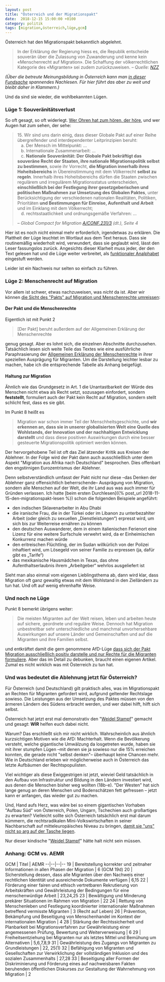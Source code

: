 ```yaml
---
layout: post
title: "Österreich und der Migrationspakt"
date:  2018-12-15 15:00:00 +0100
category: politik
tags: [migration,österreich,lüge,gcm]
---
```


Österreich hat den Migrationspakt bekanntlich abgelehnt.

> In der Erklärung der Regierung hiess es, die Republik entscheide souverän über die Zulassung von Zuwanderung und kenne kein «Menschenrecht auf Migration». Die Schaffung der völkerrechtlichen Kategorie des «Migranten» sei zudem zurückzuweisen. _– Quelle: [NZZ](https://www.nzz.ch/international/deutscher-bundestag-stimmt-fuer-uno-migrationspakt-andere-laender-haben-ihn-bereits-abgelehnt-ld.1438476)_

_(Über die betreute Meinungsbildung in Österreich kann man [in dieser Fundsache](https://www.nzz.ch/international/der-triumph-der-rechten-propagandisten-ld.1433346) spannendes Nachlesen. Für hier führt das aber zu weit und bleibt daher in Klammern.)_

Und da sind sie wieder, die wohlbekannten Lügen.

### Lüge 1: Souveränitätsverlust

So oft gesagt, so oft widerlegt. [Wer Ohren hat zum hören, der höre](https://youtu.be/SF8Ep1eZDQA?t=1504), und wer Augen hat zum sehen, der sehe:

> <span>15.</span> Wir sind uns darin einig, dass dieser Globale Pakt auf einer Reihe übergreifender und interdependenter Leitprinzipien beruht:<br>
> &nbsp;&nbsp;&nbsp;a. Der Mensch im Mittelpunkt: ...<br>
> &nbsp;&nbsp;&nbsp;b. Internationale Zusammenarbeit: ...<br>
> &nbsp;&nbsp;&nbsp;c. **Nationale Souveränität: Der Globale Pakt bekräftigt das souveräne Recht der Staaten, ihre nationale Migrationspolitik selbst zu bestimmen**, sowie ihr Vorrecht, **die Migration innerhalb ihres Hoheitsbereichs** in Übereinstimmung mit dem Völkerrecht **selbst zu regeln**. Innerhalb ihres Hoheitsbereichs dürfen die Staaten zwischen regulärem und irregulärem Migrationsstatus unterscheiden, **einschließlich bei der Festlegung ihrer gesetzgeberischen und politischen Maßnahmen zur Umsetzung des Globalen Paktes**, unter Berücksichtigung der verschiedenen nationalen Realitäten, Politiken, Prioritäten **und Bestimmungen für Einreise, Aufenthalt und Arbeit** und im Einklang mit dem Völkerrecht;<br>
> &nbsp;&nbsp;&nbsp;d. rechtsstaatlichkeit und ordnungsgemäße Verfahren: ...<br>
>
> _– Global Compact for Migration [A/CONF.231/3](http://www.un.org/depts/german/migration/A.CONF.231.3.pdf) (dt.), Seite 4_

Hier ist es noch nicht einmal mehr erforderlich, irgendetwas zu erklären. Die Plattheit der Lüge leuchtet im Wortlaut aus dem Text heraus. Dass sie routinemäßig wiederholt wird, verwundert, dass sie geglaubt wird, lässt den Leser fassungslos zurück. Angesichts dieser Klarheit muss jeder, der den Text gelesen hat und die Lüge weiter verbreitet, als [funktionaler Analphabet](https://www.alphabetisierung.de/fileadmin/files/Bilder/Bundesverband/Definitionen_FA.pdf) eingestuft werden.

Leider ist ein Nachweis nur selten so einfach zu führen.

### Lüge 2: Menschenrecht auf Migration

Vor allem ist schwer, etwas nachzuweisen, was _nicht_ da ist. Aber wir können [die Sicht des "Pakts" auf Migration und Menschenrechte umreissen](https://youtu.be/SF8Ep1eZDQA?t=1523):

#### Der Pakt und die Menschenrechte

Eigentlich ist mit Punkt 2

> [Der Pakt] beruht außerdem auf der Allgemeinen Erklärung der Menschenrechte

genug gesagt. Aber es lohnt sich, die einzelnen Abschnitte durchzusehen. Tatsächlich lesen sich weite Teile das Textes wie eine ausführliche Paraphrasierung der [Allgemeinen Erklärung der Menschenrechte](https://www.menschenrechtserklaerung.de/die-allgemeine-erklaerung-der-menschenrechte-3157/) in ihrer speziellen Ausprägung für Migranten. Um die Darstellung leichter lesbar zu machen, habe ich die entsprechende Tabelle als Anhang beigefügt.

#### Haltung zur Migration

Ähnlich wie das Grundgesetz in Art. 1 die Unantastbarkeit der Würde des Menschen nicht etwa als Recht setzt, sozusagen einfordert, sondern **feststellt**, formuliert auch der Pakt kein Recht auf Migration, sondern stellt schlicht fest, dass es sie gibt.

Im Punkt 8 heißt es

> Migration war schon immer Teil der Menschheitsgeschichte, und **wir erkennen an, dass sie in unserer globalisierten Welt eine Quelle des Wohlstands, der Innovation und der nachhaltigen Entwicklung darstellt** und dass diese positiven Auswirkungen durch eine besser gesteuerte Migrationspolitik optimiert werden können.

Der hervorgehobene Teil ist oft das Ziel ätzender Kritik aus Kreisen der Ablehner. In der Folge wird der Pakt dann auch ausschließlich unter dem Aspekt "Migration aus Afrika nach Deutschland" besprochen. Dies offenbart den engstirnigen Eurozentrismus der Ablehner.

Denn selbstverständlich umfasst der Pakt nicht nur diese –das Denken der Ablehner ganz offensichtlich beherrschende– Ausprägung von Migration, sondern alle Menschen auf der Welt, die ihr Land aus was auch immer für Gründen verlassen. Ich hatte [beim ersten Durchlesen]({% post_url 2018-11-15-den-migrationspakt-lesen %}) schon die folgenden Beispiele angeführt:
- den indischen Sklavenarbeiter in Abu Dhabi
- die iranische Frau, die in der Türkei oder im Libanon zu unterbezahlter Arbeit (oder gleich zu sexuellen „Dienstleistungen“) erpresst wird, um sich bis zur Weiterreise ernähren zu können
- den deutschen Auswanderer, dem in einem italienischen Ferienort eine Lizenz für eine weitere Surfschule verwehrt wird, da er Einheimischen Konkurrenz machen würde
- den eritreischen Flüchtling, der im Sudan willkürlich von der Polizei inhaftiert wird, um Lösegeld von seiner Familie zu erpressen (ja, dafür gibt es „Tarife“)
- das mexikanische Hausmädchen in Texas, das ohne Aufenthaltserlaubnis ihrem „Arbeitgeber“ wehrlos ausgeliefert ist

Sieht man also einmal vom eigenen Lieblingsthema ab, dann wird klar, dass Migration oft ganz gewaltig etwas mit dem Wohlstand in den Zielländern zu tun hat. Und oft auf wenig ehrenhafte Weise.

### Und noch ne Lüge

Punkt 8 bemerkt übrigens weiter:

> Die meisten Migranten auf der Welt reisen, leben und arbeiten heute auf sichere, geordnete und reguläre Weise. Dennoch hat Migration unbestreitbar sehr unterschiedliche und manchmal unvorhersehbare Auswirkungen auf unsere Länder und Gemeinschaften und auf die Migranten und ihre Familien selbst.

und entkräftet damit die gern genommene AfD-Lüge [dass sich der Pakt Migration ausschließlich positiv darstelle und nur Rechte für die Migranten formuliere](https://youtu.be/SF8Ep1eZDQA?t=1192). Aber das im Detail zu debunken, braucht einen eigenen Artikel. Zumal es nicht wirklich was mit Österreich zu tun hat.

### Und was bedeutet die Ablehnung jetzt für Österreich?

Für Österreich (und Deutschland) gilt praktisch alles, was im Migrationspakt an Rechten für Migranten gefordert wird, aufgrund geltender Rechtslage sowieso. Die Leistungen aus der Umsetzung des Paktes müssen von den ärmeren Ländern des Südens erbracht werden, und wer dabei hilft, hilft sich selbst.

Österreich hat jetzt erst mal demonstrativ den "[Weidel Stampf](https://youtu.be/Co95XLTPqTA?t=404)" gemacht und gesagt: **WIR** helfen euch dabei nicht.

Warum? Das erschließt sich mir nicht wirklich. Wahrscheinlich aus ähnlich kurzsichtigen Motiven wie die AfD: Machterhalt. Wenn die Bevölkerung versteht, welche gigantische Umwälzung da losgetreten wurde, haben sie mit ihrer stumpfen Lügen –mit denen sie ja sowieso nur die 15% erreichen konnten, die gerade nicht "selbst denken"– überhaupt keine Chancen mehr. Wie in Deutschland erleben wir möglicherweise auch in Österreich das letzte Aufbäumen der Rechtspopulisten.

Viel wichtiger als diese Ewiggestrigen ist jetzt, wieviel Geld tatsächlich in den Aufbau von Infrastruktur und Bildung in den Ländern investiert wird, aus denen die Menschen bisher weg wollten (18b-e). "Der Westen" hat sich lange genug an deren Menschen und Bodenschätzen fett gefressen – jetzt kann er anfangen, das wieder gut zu machen.

Und, Hand aufs Herz, was wäre bei so einem gigantischen Vorhaben "Aufbau Süd" von Österreich, Polen, Ungarn, Tschechien auch großartiges zu erwarten? Vielleicht sollte sich Österreich tatsächlich erst mal darum kümmern, die rechtsradikalen Mini-Volkswirtschaften in seiner Nachbarschaft auf mitteleuropäisches Niveau zu bringen, [damit sie "uns" nicht so arg auf der Tasche liegen](https://www.bpb.de/wissen/P16RQL,0,0,Top_5_Nettozahler_und_Nettoempf%E4nger_der_EU.html).

 Nur dieser kindische "[Weidel Stampf](https://www.kraftfuttermischwerk.de/blogg/alice-weidel-bockig-gifd/)" hätte halt nicht sein müssen.﻿


### Anhang: GCM vs. AEMR

GCM | Titel | AEMR
--|--|--|--
19 |  Bereitstellung korrekter und zeitnaher Informationen in allen Phasen der Migration | 6 (GCM 19d)
20 |  Sicherstellung dessen, dass alle Migranten über den Nachweis einer rechtlichen Identität und ausreichende Dokumente verfügen | 6,15
22 |  Förderung einer fairen und ethisch vertretbaren Rekrutierung von Arbeitskräften und Gewährleistung der Bedingungen für eine menschenwürdige Arbeit | 23,24,25
23 |  Bewältigung und Minderung prekärer Situationen im Rahmen von Migration | 22
24 |  Rettung von Menschenleben und Festlegung koordinierter internationaler Maßnahmen betreffend vermisste Migranten | 3 (Recht auf Leben)
26 |  Prävention, Bekämpfung und Beseitigung von Menschenhandel im Kontext der internationalen Migration | 4
28 |  Stärkung der Rechtssicherheit und Planbarkeit bei Migrationsverfahren zur Gewährleistung einer angemessenen Prüfung, Bewertung und Weiterverweisung | 6
29 |  Freiheitsentziehung bei Migranten nur als letztes Mittel und Bemühung um Alternativen | 5,6,7,8,9
31 |  Gewährleistung des Zugangs von Migranten zu Grundleistungen | 22, 25(1)
32 |  Befähigung von Migranten und Gesellschaften zur Verwirklichung der vollständigen Inklusion und des sozialen Zusammenhalts | 27,28
33 |  Beseitigung aller Formen der Diskriminierung und Förderung eines auf nachweisbaren Fakten beruhenden öffentlichen Diskurses zur Gestaltung der Wahrnehmung von Migration | 2
